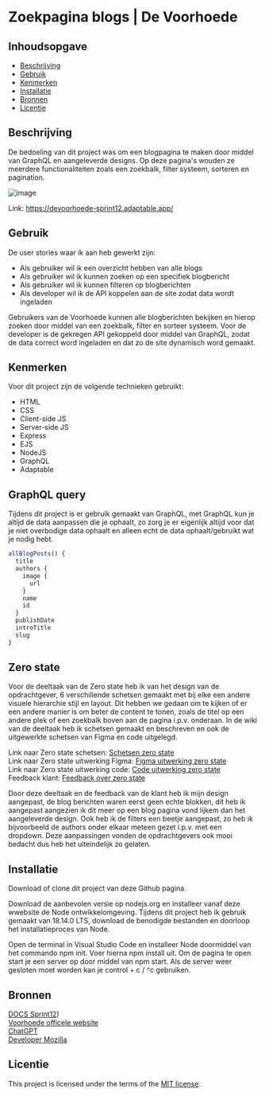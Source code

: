 # Zoekpagina blogs | De Voorhoede

## Inhoudsopgave

  * [Beschrijving](#beschrijving)
  * [Gebruik](#gebruik)
  * [Kenmerken](#kenmerken)
  * [Installatie](#installatie)
  * [Bronnen](#bronnen)
  * [Licentie](#licentie)

## Beschrijving

De bedoeling van dit project was om een blogpagina te maken door middel van GraphQL en aangeleverde designs. Op deze pagina's wouden ze meerdere functionaliteiten zoals een zoekbalk, filter systeem, sorteren en pagination.

![image](https://github.com/RickVellingaa/voorhoede-fdnd-sprint12/assets/112856287/377a47d2-f5f4-4c0e-b6fa-ac163c8db9f0)

Link: https://devoorhoede-sprint12.adaptable.app/

## Gebruik

De user stories waar ik aan heb gewerkt zijn:

 * Als gebruiker wil ik een overzicht hebben van alle blogs
 * Als gebruiker wil ik kunnen zoeken op een specifiek blogbericht
 * Als gebruiker wil ik kunnen filteren op blogberichten
 * Als developer wil ik de API koppelen aan de site zodat data wordt ingeladen

Gebruikers van de Voorhoede kunnen alle blogberichten bekijken en hierop zoeken door middel van een zoekbalk, filter en sorteer systeem. Voor de developer is de gekregen API gekoppeld door middel van GraphQL, zodat de data correct word ingeladen en dat zo de site dynamisch word gemaakt.

## Kenmerken

<!-- Bij Kenmerken staat welke technieken zijn gebruikt en hoe. Wat is de HTML structuur? Wat zijn de belangrijkste dingen in CSS? Wat is er met JS gedaan en hoe? Misschien heb je iets met NodeJS gedaan, of heb je een framwork of library gebruikt? -->

Voor dit project zijn de volgende technieken gebruikt: 

 * HTML
 * CSS
 * Client-side JS
 * Server-side JS
 * Express
 * EJS
 * NodeJS
 * GraphQL
 * Adaptable

## GraphQL query

Tijdens dit project is er gebruik gemaakt van GraphQL, met GraphQL kun je altijd de data aanpassen die je ophaalt, zo zorg je er eigenlijk altijd voor dat je niet overbodige data ophaalt en alleen echt de data ophaalt/gebruikt wat je nodig hebt.

```js
allBlogPosts() {
  title
  authors {
    image {
      url
    }
    name
    id
  }
  publishDate
  introTitle
  slug
}
```
## Zero state

Voor de deeltaak van de Zero state heb ik van het design van de opdrachtgever, 6 verschillende schetsen gemaakt met bij elke een andere visuele hierarchie stijl en layout. Dit hebben we gedaan om te kijken of er een andere manier is om beter de content te tonen, zoals de titel op een andere plek of een zoekbalk boven aan de pagina i.p.v. onderaan. In de wiki van de deeltaak heb ik schetsen gemaakt en beschreven en ook de uitgewerkte schetsen van Figma en code uitgelegd.

Link naar Zero state schetsen: [Schetsen zero state](https://github.com/RickVellingaa/proof-of-concept-zero-state/wiki/Design-%7C-Schetsen-Zero-state#schetsen--zero-state) <br>
Link naar Zero state uitwerking Figma: [Figma uitwerking zero state](https://github.com/RickVellingaa/proof-of-concept-zero-state/wiki/Design-%7C-Schetsen-Zero-state#figma-uitwerking--zero-state) <br>
Link naar Zero state uitwerking code: [Code uitwerking zero state](https://github.com/RickVellingaa/proof-of-concept-zero-state/wiki/Bouwen-%7C-Uitwerking-code) <br>
Feedback klant: [Feedback over zero state](https://github.com/RickVellingaa/proof-of-concept-zero-state/wiki/Feedback-klant) <br>

Door deze deeltaak en de feedback van de klant heb ik mijn design aangepast, de blog berichten waren eerst geen echte blokken, dit heb ik aangepast aangezien ik dit meer op een blog pagina vond lijkem dan het aangeleverde design. Ook heb ik de filters een beetje aangepast, zo heb ik bijvoorbeeld de authors onder elkaar meteen gezet i.p.v. met een dropdown. Deze aanpassingen vonden de opdrachtgevers ook mooi bedacht dus heb het uiteindelijk zo gelaten.

## Installatie

Download of clone dit project van deze Github pagina.

Download de aanbevolen versie op nodejs.org en installeer vanaf deze wwebsite de Node ontwikkelomgeving. Tijdens dit project heb ik gebruik gemaakt van 18.14.0 LTS, download de benodigde bestanden en doorloop het installatieproces van Node.

Open de terminal in Visual Studio Code en installeer Node doormiddel van het commando npm init. Voer hierna npm install uit. Om de pagina te open start je een server op door middel van npm start. Als de server weer gesloten moet worden kan je control + c / ^c gebruiken.

## Bronnen

[DOCS Sprint12](https://github.com/RickVellingaa/voorhoede-fdnd-sprint12/blob/main/docs/INSTRUCTIONS.md)) <br>
[Voorhoede officele website](https://www.voorhoede.nl/en/) <br>
[ChatGPT](https://chat.openai.com/) <br>
[Developer Mozilla](https://developer.mozilla.org/en-US/docs/Web/API/Location) 

## Licentie

This project is licensed under the terms of the [MIT license](./LICENSE).
